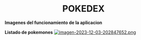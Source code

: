 <h1 align="center"> POKEDEX </h1>

**Imagenes del funcionamiento de la aplicacion**

**Listado de pokemones**
[![imagen-2023-12-03-202847652.png](https://i.postimg.cc/yxFkfGHx/imagen-2023-12-03-202847652.png)](https://postimg.cc/n9hFr0Mf)

